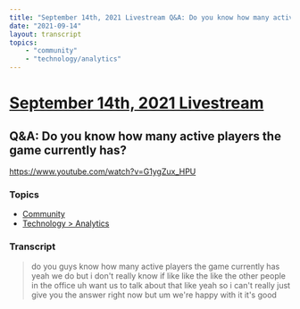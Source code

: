 ```yaml
---
title: "September 14th, 2021 Livestream Q&A: Do you know how many active players the game currently has?"
date: "2021-09-14"
layout: transcript
topics:
    - "community"
    - "technology/analytics"
---
```

# [September 14th, 2021 Livestream](../2021-09-14.md)
## Q&A: Do you know how many active players the game currently has?
https://www.youtube.com/watch?v=G1ygZux_HPU

### Topics
* [Community](../topics/community.md)
* [Technology > Analytics](../topics/technology/analytics.md)

### Transcript

> do you guys know how many active players the game currently has yeah we do but i don't really know if like like the like the other people in the office uh want us to talk about that like yeah so i can't really just give you the answer right now but um we're happy with it it's good
